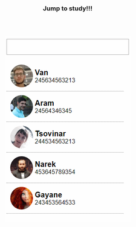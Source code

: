 <h3><p align="center">Jump to study!!! </p></h3><br> <br>
<p align="center"> <img src="https://github.com/VanHakobyan/ReactJS_Study/blob/master/PhoneBook/phoneBook.gif?raw=true"></p>
